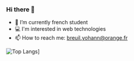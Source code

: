 ### Hi there 👋

- 🔭 I’m currently french student
- 💻 I'm interested in web technologies
- 📫 How to reach me: breuil.yohann@orange.fr

![Top Langs](https://github-readme-stats.vercel.app/api/top-langs/?username=DJYohann&layout=compact)]
